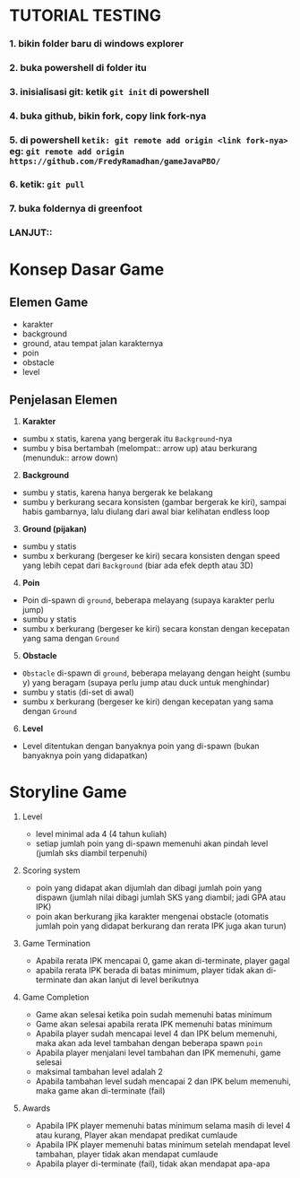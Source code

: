 # TUTORIAL TESTING

### 1. bikin folder baru di windows explorer 
### 2. buka powershell di folder itu
### 3. inisialisasi git: ketik  `git init` di powershell
### 4. buka github, bikin fork, copy link fork-nya
### 5. di powershell `ketik: git remote add origin <link fork-nya>` eg: `git remote add origin https://github.com/FredyRamadhan/gameJavaPBO/`
### 6. ketik: `git pull`
### 7. buka foldernya di greenfoot

### LANJUT::

# Konsep Dasar Game

## Elemen Game

- karakter
- background
- ground, atau tempat jalan karakternya
- poin
- obstacle
- level
  
## Penjelasan Elemen

1. **Karakter**
- sumbu x statis, karena yang bergerak itu `Background`-nya
- sumbu y bisa bertambah (melompat:: arrow up) atau berkurang (menunduk:: arrow down)

2. **Background**
- sumbu y statis, karena hanya bergerak ke belakang
- sumbu y berkurang secara konsisten (gambar bergerak ke kiri), sampai habis gambarnya, lalu diulang dari awal biar kelihatan endless loop
  
3. **Ground (pijakan)**
- sumbu y statis
- sumbu x berkurang (bergeser ke kiri) secara konsisten dengan speed yang lebih cepat dari `Background` (biar ada efek depth atau 3D)
  
4. **Poin**
- Poin di-spawn di `ground`, beberapa melayang (supaya karakter perlu jump)
- sumbu y statis
- sumbu x berkurang (bergeser ke kiri) secara konstan dengan kecepatan yang sama dengan `Ground`
  
5. **Obstacle**
- `Obstacle` di-spawn di `ground`, beberapa melayang dengan height (sumbu y) yang beragam (supaya perlu jump atau duck untuk menghindar)
- sumbu y statis (di-set di awal)
- sumbu x berkurang (bergeser ke kiri) dengan kecepatan yang sama dengan `Ground`
  
6. **Level**
- Level ditentukan dengan banyaknya poin yang di-spawn (bukan banyaknya poin yang didapatkan)

# Storyline Game
1. Level
   - level minimal ada 4 (4 tahun kuliah) 
   - setiap jumlah poin yang di-spawn memenuhi akan pindah level (jumlah sks diambil terpenuhi)
     
2. Scoring system
   - poin yang didapat akan dijumlah dan dibagi jumlah poin yang dispawn (jumlah nilai dibagi jumlah SKS yang diambil; jadi GPA atau IPK)
   - poin akan berkurang jika karakter mengenai obstacle (otomatis jumlah poin yang didapat berkurang dan rerata IPK juga akan turun)
     
3. Game Termination
   - Apabila rerata IPK mencapai 0, game akan di-terminate, player gagal
   - apabila rerata IPK berada di batas minimum, player tidak akan di-terminate dan akan lanjut di level berikutnya
     
4. Game Completion
   - Game akan selesai ketika poin sudah memenuhi batas minimum
   - Game akan selesai apabila rerata IPK memenuhi batas minimum
   - Apabila player sudah mencapai level 4 dan IPK belum memenuhi, maka akan ada level tambahan dengan beberapa spawn `poin`
   - Apabila player menjalani level tambahan dan IPK memenuhi, game selesai
   - maksimal tambahan level adalah 2
   - Apabila tambahan level sudah mencapai 2 dan IPK belum memenuhi, maka game akan di-terminate (fail)
  
5. Awards
   - Apabila IPK player memenuhi batas minimum selama masih di level 4 atau kurang, Player akan mendapat predikat cumlaude
   - Apabila IPK player memenuhi batas minimum setelah mendapat level tambahan, player tidak akan mendapat cumlaude
   - Apabila player di-terminate (fail), tidak akan mendapat apa-apa


   
